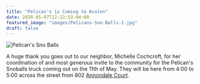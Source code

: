 ```yaml
---
title: "Pelican's is Coming to Avalon"
date: 2020-05-07T12:22:53-04:00
featured_image: "images/Pelicans-Sno-Balls-1.jpg"
draft: false
---
```

![Pelican's Sno Balls](../../../../images/Pelicans-Sno-Balls-1.png)

A huge thank you goes out to our neighbor, Michelle Cochcroft, for her coordination of and most generous invite to the community for the Pelican's Snoballs truck coming out on the 11th of May. They will be here from 4:00 to 5:00 across the street from 802 [Annondale Court](http://www.avalonhoasc.com/contact).
